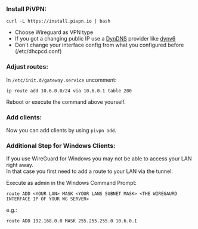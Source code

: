 ### **Install PiVPN:**  
    curl -L https://install.pivpn.io | bash
 - Choose Wireguard as VPN type
 - If you got a changing public IP use a [DynDNS](https://wiki.archlinux.org/index.php/Dynamic_DNS) provider like [dynv6](https://dynv6.com/)
 - Don't change your interface config from what you configured before (/etc/dhcpcd.conf)

### **Adjust routes:**
In ```/etc/init.d/gateway.service``` uncomment:

    ip route add 10.6.0.0/24 via 10.6.0.1 table 200

Reboot or execute the command above yourself.

### **Add clients:**  

Now you can add clients by using `pivpn add`.

### **Additional Step for Windows Clients:**

If you use WireGuard for Windows you may not be able to access your LAN right away.  
In that case you first need to add a route to your LAN via the tunnel:

Execute as admin in the Windows Command Prompt:

    route ADD <YOUR LAN> MASK <YOUR LANS SUBNET MASK> <THE WIREGAURD INTERFACE IP OF YOUR WG SERVER>
    
e.g.:
    
    route ADD 192.168.0.0 MASK 255.255.255.0 10.6.0.1

